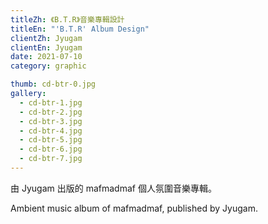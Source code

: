 ```yaml
---
titleZh: 《B.T.R》音樂專輯設計
titleEn: "'B.T.R' Album Design"
clientZh: Jyugam
clientEn: Jyugam
date: 2021-07-10
category: graphic

thumb: cd-btr-0.jpg
gallery:
  - cd-btr-1.jpg
  - cd-btr-2.jpg
  - cd-btr-3.jpg
  - cd-btr-4.jpg
  - cd-btr-5.jpg
  - cd-btr-6.jpg
  - cd-btr-7.jpg
---
```


由 Jyugam 出版的 mafmadmaf 個人氛圍音樂專輯。

<!-- lang -->

Ambient music album of mafmadmaf, published by Jyugam.

